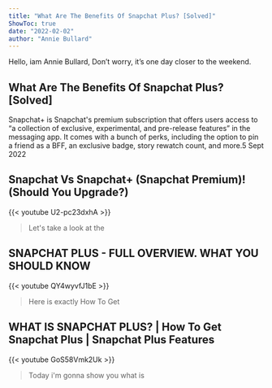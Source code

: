 ```yaml
---
title: "What Are The Benefits Of Snapchat Plus? [Solved]"
ShowToc: true 
date: "2022-02-02"
author: "Annie Bullard" 
---
```


Hello, iam Annie Bullard, Don’t worry, it’s one day closer to the weekend.
## What Are The Benefits Of Snapchat Plus? [Solved]
 Snapchat+ is Snapchat's premium subscription that offers users access to “a collection of exclusive, experimental, and pre-release features” in the messaging app. It comes with a bunch of perks, including the option to pin a friend as a BFF, an exclusive badge, story rewatch count, and more.5 Sept 2022

## Snapchat Vs Snapchat+ (Snapchat Premium)! (Should You Upgrade?)
{{< youtube U2-pc23dxhA >}}
>Let's take a look at the 

## SNAPCHAT PLUS - FULL OVERVIEW. WHAT YOU SHOULD KNOW
{{< youtube QY4wyvfJ1bE >}}
>Here is exactly How To Get 

## WHAT IS SNAPCHAT PLUS? | How To Get Snapchat Plus | Snapchat Plus Features
{{< youtube GoS58Vmk2Uk >}}
>Today i'm gonna show you what is 

